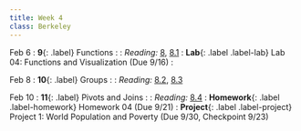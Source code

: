 ```yaml
---
title: Week 4
class: Berkeley
---
```


Feb 6
: **9**{: .label} Functions
  : <!--[Slides](#) &#8226; [Demos](#) &#8226; [Video](#)-->
: *Reading:* [8](https://inferentialthinking.com/chapters/08/Functions_and_Tables.html), [8.1](https://inferentialthinking.com/chapters/08/1/Applying_a_Function_to_a_Column.html)
: **Lab**{: .label .label-lab} Lab 04: Functions and Visualization (Due 9/16)
  : <!--[Lab 04 Worksheet](#)-->

Feb 8
: **10**{: .label} Groups
  : <!--[Slides](#) &#8226; [Demos](#) &#8226; [Video](#)-->
: *Reading:* [8.2](https://inferentialthinking.com/chapters/08/2/Classifying_by_One_Variable.html), [8.3](https://inferentialthinking.com/chapters/08/3/Cross-Classifying_by_More_than_One_Variable.html)

Feb 10
: **11**{: .label} Pivots and Joins
  : <!--[Slides](#) &#8226; [Demos](#) &#8226; [Video](#)-->
: *Reading:* [8.4](https://inferentialthinking.com/chapters/08/4/Joining_Tables_by_Columns.html)
: **Homework**{: .label .label-homework} Homework 04 (Due 9/21)
: **Project**{: .label .label-project} Project 1: World Population and Poverty (Due 9/30, Checkpoint 9/23)
